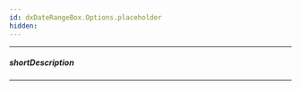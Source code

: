 ```yaml
---
id: dxDateRangeBox.Options.placeholder
hidden: 
---
```

---
##### shortDescription
<!-- Description goes here -->

---
<!-- Description goes here -->